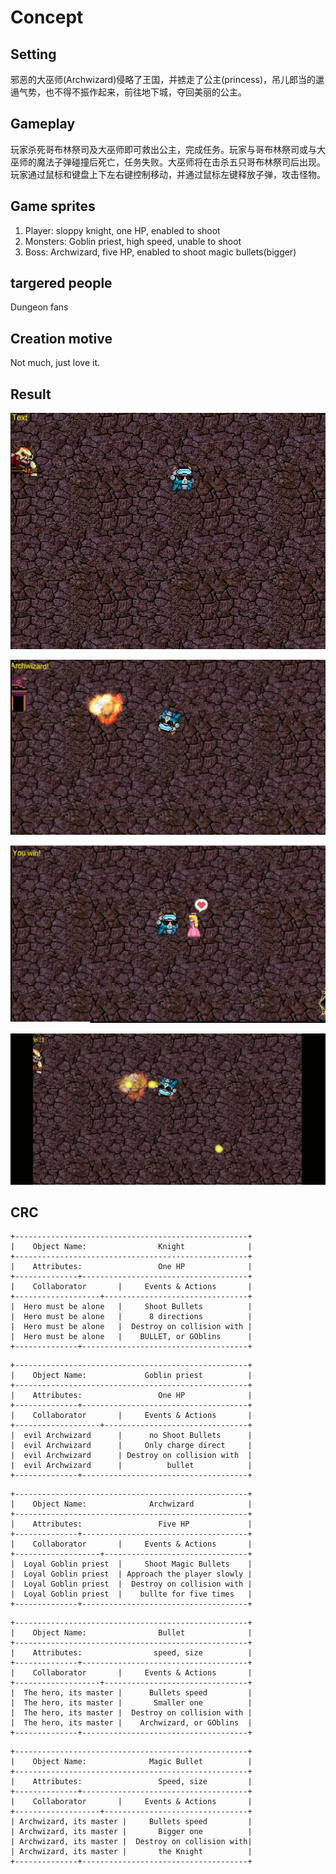 # Concept

## Setting
邪恶的大巫师(Archwizard)侵略了王国，并掳走了公主(princess)，吊儿郎当的邋遢气势，也不得不振作起来，前往地下城，夺回美丽的公主。

## Gameplay

玩家杀死哥布林祭司及大巫师即可救出公主，完成任务。玩家与哥布林祭司或与大巫师的魔法子弹碰撞后死亡，任务失败。大巫师将在击杀五只哥布林祭司后出现。玩家通过鼠标和键盘上下左右键控制移动，并通过鼠标左键释放子弹，攻击怪物。

## Game sprites
1. Player: sloppy knight, one HP, enabled to shoot
2. Monsters: Goblin priest, high speed, unable to shoot
3. Boss: Archwizard, five HP, enabled to shoot magic bullets(bigger)

## targered people

Dungeon fans

## Creation motive

Not much, just love it.

## Result
![](images/background.png)

![](images/archwizard.png)

![](images/princess.png)

![](images/regif.gif)

## CRC
```
+----------------------------------------------------+  
|    Object Name:                Knight              |  
+----------------------------------------------------+
|    Attributes:                 One HP              |
+--------------+-------------------------------------+
|    Collaborator       |     Events & Actions       |
+-------------------+--------------------------------+
|  Hero must be alone   |     Shoot Bullets          |
|  Hero must be alone   |      8 directions          |
|  Hero must be alone   |  Destroy on collision with | 
|  Hero must be alone   |    BULLET, or GOblins      |
+--------------+-------------------------------------+
```
```
+----------------------------------------------------+  
|    Object Name:             Goblin priest          |  
+----------------------------------------------------+
|    Attributes:                 One HP              |
+--------------+-------------------------------------+
|    Collaborator       |     Events & Actions       |
+-------------------+--------------------------------+
|  evil Archwizard      |      no Shoot Bullets      |
|  evil Archwizard      |     Only charge direct     |
|  evil Archwizard      | Destroy on collision with  | 
|  evil Archwizard      |          bullet            |
+--------------+-------------------------------------+
```

```
+----------------------------------------------------+  
|    Object Name:              Archwizard            |  
+----------------------------------------------------+
|    Attributes:                 Five HP             |
+--------------+-------------------------------------+
|    Collaborator       |     Events & Actions       |
+-------------------+--------------------------------+
|  Loyal Goblin priest  |     Shoot Magic Bullets    |
|  Loyal Goblin priest  | Approach the player slowly |
|  Loyal Goblin priest  |  Destroy on collision with | 
|  Loyal Goblin priest  |    bullte for five times   |
+--------------+-------------------------------------+
```
```
+----------------------------------------------------+  
|    Object Name:                Bullet              |  
+----------------------------------------------------+
|    Attributes:                speed, size          |
+--------------+-------------------------------------+
|    Collaborator       |     Events & Actions       |
+-------------------+--------------------------------+
|  The hero, its master |      Bullets speed         |
|  The hero, its master |       Smaller one          |
|  The hero, its master |  Destroy on collision with | 
|  The hero, its master |    Archwizard, or GOblins  |
+--------------+-------------------------------------+
```

```
+----------------------------------------------------+  
|    Object Name:              Magic Bullet          |  
+----------------------------------------------------+
|    Attributes:                 Speed, size         |
+--------------+-------------------------------------+
|    Collaborator       |     Events & Actions       |
+-------------------+--------------------------------+
| Archwizard, its master |     Bullets speed         |
| Archwizard, its master |       Bigger one          |
| Archwizard, its master |  Destroy on collision with| 
| Archwizard, its master |       the Knight          |
+--------------+-------------------------------------+
```











